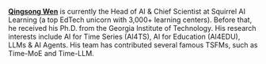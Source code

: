 [**Qingsong Wen**](https://sites.google.com/site/qingsongwen8/) is currently the Head of AI \& Chief Scientist at Squirrel AI Learning (a top EdTech unicorn with 3,000+ learning centers). Before that, he received his Ph.D. from the Georgia Institute of Technology. His research interests include AI for Time Series (AI4TS), AI for Education (AI4EDU), LLMs \& AI Agents. His team has contributed several famous TSFMs, such as Time-MoE and Time-LLM.
